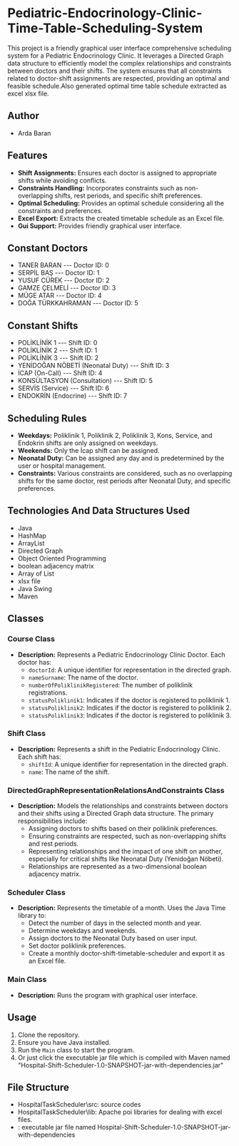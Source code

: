 # Pediatric-Endocrinology-Clinic-Time-Table-Scheduling-System
 This project is a friendly graphical user interface comprehensive scheduling system for a Pediatric Endocrinology Clinic. It leverages a Directed Graph data structure to efficiently model the complex relationships and constraints between doctors and their shifts. The system ensures that all constraints related to doctor-shift assignments are respected, providing an optimal and feasible schedule.Also generated optimal time table schedule extracted as excel xlsx file.
## Author

- Arda Baran
## Features

- **Shift Assignments:** Ensures each doctor is assigned to appropriate shifts while avoiding conflicts.
- **Constraints Handling:** Incorporates constraints such as non-overlapping shifts, rest periods, and specific shift preferences.
- **Optimal Scheduling:** Provides an optimal schedule considering all the constraints and preferences.
- **Excel Export:** Extracts the created timetable schedule as an Excel file.
- **Gui Support:** Provides friendly graphical user interface.

## Constant Doctors

- TANER BARAN --- Doctor ID: 0
- SERPİL BAŞ  --- Doctor ID: 1
- YUSUF CÜREK --- Doctor ID: 2
- GAMZE ÇELMELİ --- Doctor ID: 3
- MÜGE ATAR    --- Doctor ID: 4
- DOĞA TÜRKKAHRAMAN --- Doctor ID: 5

## Constant Shifts

- POLİKLİNİK 1 --- Shift ID: 0
- POLİKLİNİK 2 --- Shift ID: 1 
- POLİKLİNİK 3 --- Shift ID: 2
- YENİDOĞAN NÖBETİ (Neonatal Duty) --- Shift ID: 3
- İCAP (On-Call) --- Shift ID: 4
- KONSÜLTASYON (Consultation) --- Shift ID: 5
- SERVİS (Service) --- Shift ID: 6
- ENDOKRİN (Endocrine) --- Shift ID: 7

## Scheduling Rules

- **Weekdays:** Poliklinik 1, Poliklinik 2, Poliklinik 3, Kons, Service, and Endokrin shifts are only assigned on weekdays.
- **Weekends:** Only the İcap shift can be assigned.
- **Neonatal Duty:** Can be assigned any day and is predetermined by the user or hospital management.
- **Constraints:** Various constraints are considered, such as no overlapping shifts for the same doctor, rest periods after Neonatal Duty, and specific preferences.

## Technologies And Data Structures Used
- Java
- HashMap
- ArrayList
- Directed Graph
- Object Oriented Programming
- boolean adjacency matrix 
- Array of List
- xlsx file
- Java Swing
- Maven

## Classes

### Course Class
- **Description:** Represents a Pediatric Endocrinology Clinic Doctor. Each doctor has:
  - `doctorId`: A unique identifier for representation in the directed graph.
  - `nameSurname`: The name of the doctor.
  - `numberOfPoliklinikRegistered`: The number of poliklinik registrations.
  - `statusPoliklinik1`: Indicates if the doctor is registered to poliklinik 1.
  - `statusPoliklinik2`: Indicates if the doctor is registered to poliklinik 2.
  - `statusPoliklinik3`: Indicates if the doctor is registered to poliklinik 3.

### Shift Class
- **Description:** Represents a shift in the Pediatric Endocrinology Clinic. Each shift has:
  - `shiftId`: A unique identifier for representation in the directed graph.
  - `name`: The name of the shift.

### DirectedGraphRepresentationRelationsAndConstraints Class
- **Description:** Models the relationships and constraints between doctors and their shifts using a Directed Graph data structure. The primary responsibilities include:
  - Assigning doctors to shifts based on their poliklinik preferences.
  - Ensuring constraints are respected, such as non-overlapping shifts and rest periods.
  - Representing relationships and the impact of one shift on another, especially for critical shifts like Neonatal Duty (Yenidoğan Nöbeti).
  - Relationships are represented as a two-dimensional boolean adjacency matrix.

### Scheduler Class
- **Description:** Represents the timetable of a month. Uses the Java Time library to:
  - Detect the number of days in the selected month and year.
  - Determine weekdays and weekends.
  - Assign doctors to the Neonatal Duty based on user input.
  - Set doctor poliklinik preferences.
  - Create a monthly doctor-shift-timetable-scheduler and export it as an Excel file.

### Main Class
- **Description:** Runs the program with graphical user interface.

## Usage

1. Clone the repository.
2. Ensure you have Java installed.
3. Run the `Main` class to start the program.
4. Or just click the executable jar file which is compiled with Maven named "Hospital-Shift-Scheduler-1.0-SNAPSHOT-jar-with-dependencies.jar"


## File Structure
- HospitalTaskScheduler\src\: source codes
- HospitalTaskScheduler\lib\: Apache poi libraries for dealing with excel files.
- \: executable jar file named Hospital-Shift-Scheduler-1.0-SNAPSHOT-jar-with-dependencies
